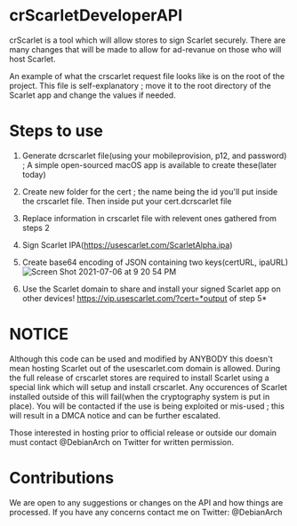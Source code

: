 # crScarletDeveloperAPI
crScarlet is a tool which will allow stores to sign Scarlet securely.
There are many changes that will be made to allow for ad-revanue on those who will host Scarlet.

An example of what the crscarlet request file looks like is on the root of the project.
This file is self-explanatory ; move it to the root directory of the Scarlet app and change the values if needed.

# Steps to use
1. Generate dcrscarlet file(using your mobileprovision, p12, and password) ; A simple open-sourced macOS app is available to create these(later today)
2. Create new folder for the cert ; the name being the id you'll put inside the crscarlet file. Then inside put your cert.dcrscarlet file
3. Replace information in crscarlet file with relevent ones gathered from steps 2
4. Sign Scarlet IPA(https://usescarlet.com/ScarletAlpha.ipa)
5. Create base64 encoding of JSON containing two keys(certURL, ipaURL)
![Screen Shot 2021-07-06 at 9 20 54 PM](https://user-images.githubusercontent.com/63203414/124690906-8c01e480-dea0-11eb-880a-f67bc16c7838.png)

6. Use the Scarlet domain to share and install your signed Scarlet app on other devices! https://vip.usescarlet.com/?cert=*output of step 5*

# NOTICE
Although this code can be used and modified by ANYBODY this doesn't mean hosting Scarlet out of the usescarlet.com domain is allowed.
During the full release of crscarlet stores are required to install Scarlet using a special link which will setup and install crscarlet.
Any occurences of Scarlet installed outside of this will fail(when the cryptography system is put in place). 
You will be contacted if the use is being exploited or mis-used ; this will result in a DMCA notice and can be further escalated.

Those interested in hosting prior to official release or outside our domain must contact @DebianArch on Twitter for written permission.

# Contributions
We are open to any suggestions or changes on the API and how things are processed.
If you have any concerns contact me on Twitter: @DebianArch
